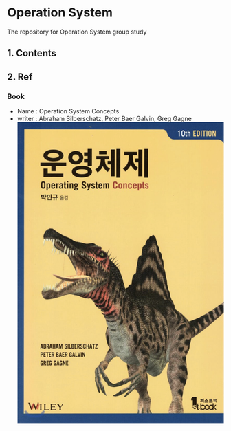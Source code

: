 # Operation System
The repository for Operation System group study
## 1. Contents
## 2. Ref
### Book
*   Name : Operation System Concepts
*   writer : Abraham Silberschatz, Peter Baer Galvin, Greg Gagne
![os_concepts](./img/OSbook.png)

